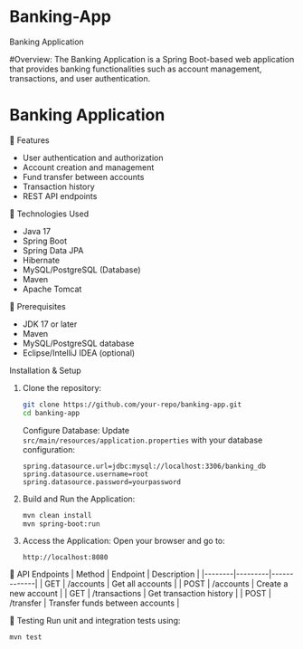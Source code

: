 # Banking-App
Banking Application

#Overview: The Banking Application is a Spring Boot-based web application that provides banking functionalities such as account management, transactions, and user authentication.
# Banking Application

🔹 Features
- User authentication and authorization
- Account creation and management
- Fund transfer between accounts
- Transaction history
- REST API endpoints

🔹 Technologies Used
- Java 17
- Spring Boot
- Spring Data JPA
- Hibernate
- MySQL/PostgreSQL (Database)
- Maven
- Apache Tomcat

🔹 Prerequisites
- JDK 17 or later
- Maven
- MySQL/PostgreSQL database
- Eclipse/IntelliJ IDEA (optional)

Installation & Setup

1. Clone the repository:
   ```sh
   git clone https://github.com/your-repo/banking-app.git
   cd banking-app
   ```

   Configure Database:
   Update `src/main/resources/application.properties` with your database configuration:
   ```properties
   spring.datasource.url=jdbc:mysql://localhost:3306/banking_db
   spring.datasource.username=root
   spring.datasource.password=yourpassword
   ```

3. Build and Run the Application:
   ```sh
   mvn clean install
   mvn spring-boot:run
   ```

4. Access the Application:
   Open your browser and go to:
   ```
   http://localhost:8080
   ```

🔹 API Endpoints
| Method | Endpoint | Description |
|--------|---------|-------------|
| GET | /accounts | Get all accounts |
| POST | /accounts | Create a new account |
| GET | /transactions | Get transaction history |
| POST | /transfer | Transfer funds between accounts |

🔹 Testing
Run unit and integration tests using:
```sh
mvn test
```
